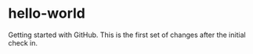# hello-world
Getting started with GitHub. This is the first set of changes after the initial check in.

